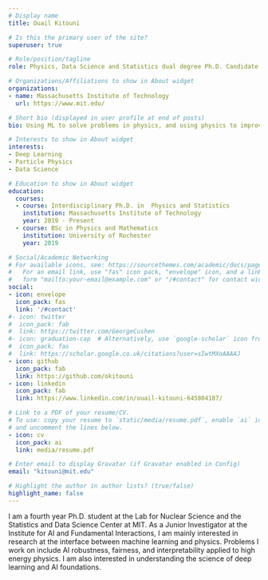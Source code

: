 ```yaml
---
# Display name
title: Ouail Kitouni

# Is this the primary user of the site?
superuser: true

# Role/position/tagline
role: Physics, Data Science and Statistics dual degree Ph.D. Candidate 

# Organizations/Affiliations to show in About widget
organizations:
- name: Massachusetts Institute of Technology 
  url: https://www.mit.edu/

# Short bio (displayed in user profile at end of posts)
bio: Using ML to solve problems in physics, and using physics to improve ML.

# Interests to show in About widget
interests:
- Deep Learning 
- Particle Physics 
- Data Science 

# Education to show in About widget
education:
  courses:
  - course: Interdisciplinary Ph.D. in  Physics and Statistics
    institution: Massachusetts Institute of Technology
    year: 2019 - Present
  - course: BSc in Physics and Mathematics
    institution: University of Rochester 
    year: 2019

# Social/Academic Networking
# For available icons, see: https://sourcethemes.com/academic/docs/page-builder/#icons
#   For an email link, use "fas" icon pack, "envelope" icon, and a link in the
#   form "mailto:your-email@example.com" or "/#contact" for contact widget.
social:
- icon: envelope
  icon_pack: fas
  link: '/#contact'
#- icon: twitter
#  icon_pack: fab
#  link: https://twitter.com/GeorgeCushen
#- icon: graduation-cap  # Alternatively, use `google-scholar` icon from `ai` icon pack
#  icon_pack: fas
#  link: https://scholar.google.co.uk/citations?user=sIwtMXoAAAAJ
- icon: github
  icon_pack: fab
  link: https://github.com/okitouni
- icon: linkedin
  icon_pack: fab
  link: https://www.linkedin.com/in/ouail-kitouni-645804187/ 

# Link to a PDF of your resume/CV.
# To use: copy your resume to `static/media/resume.pdf`, enable `ai` icons in `params.toml`, 
# and uncomment the lines below.
- icon: cv
  icon_pack: ai
  link: media/resume.pdf

# Enter email to display Gravatar (if Gravatar enabled in Config)
email: "kitouni@mit.edu"

# Highlight the author in author lists? (true/false)
highlight_name: false
---
```

I am a fourth year Ph.D. student at the Lab for Nuclear Science and the Statistics and Data Science Center at MIT. As a Junior Investigator at the Institute for AI and Fundamental Interactions, I am mainly interested in research at the interface between machine learning and physics. 
Problems I work on include AI robustness, fairness, and interpretability applied to high energy physics. 
I am also interested in understanding the science of deep learning and AI foundations.
<!---
{{< icon name="download" pack="fas" >}} Download my {{< staticref "media/demo_resume.pdf" "newtab" >}}resumé{{< /staticref >}}.-->
